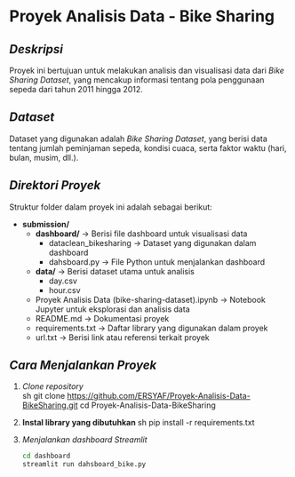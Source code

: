 # Proyek Analisis Data - Bike Sharing  

## *Deskripsi*  
Proyek ini bertujuan untuk melakukan analisis dan visualisasi data dari *Bike Sharing Dataset*, yang mencakup informasi tentang pola penggunaan sepeda dari tahun 2011 hingga 2012.

## *Dataset*  
Dataset yang digunakan adalah *Bike Sharing Dataset*, yang berisi data tentang jumlah peminjaman sepeda, kondisi cuaca, serta faktor waktu (hari, bulan, musim, dll.).

## *Direktori Proyek*  
Struktur folder dalam proyek ini adalah sebagai berikut:

- **submission/**  
  - **dashboard/** → Berisi file dashboard untuk visualisasi data  
    - dataclean_bikesharing → Dataset yang digunakan dalam dashboard  
    - dahsboard.py → File Python untuk menjalankan dashboard  
  - **data/** → Berisi dataset utama untuk analisis  
    - day.csv  
    - hour.csv  
  - Proyek Analisis Data (bike-sharing-dataset).ipynb → Notebook Jupyter untuk eksplorasi dan analisis data  
  - README.md → Dokumentasi proyek  
  - requirements.txt → Daftar library yang digunakan dalam proyek  
  - url.txt → Berisi link atau referensi terkait proyek  

## *Cara Menjalankan Proyek*  
1. *Clone repository*  
   sh
   git clone https://github.com/ERSYAF/Proyek-Analisis-Data-BikeSharing.git
   cd Proyek-Analisis-Data-BikeSharing

2. **Instal library yang dibutuhkan**
   sh
   pip install -r requirements.txt

3. *Menjalankan dashboard Streamlit*
   ```sh
   cd dashboard
   streamlit run dahsboard_bike.py

